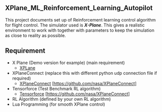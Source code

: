 ## XPlane_ML_Reinforcement_Learning_Autopilot
This project documents set up of Reinforcement learning control algorithm for flight control. The simulator used is ***X-Plane***. This gives a realistic environment to work with together with parameters to keep the simulation as close to reality as possible.


## Requirement
* X Plane (Demo version for example) (main requirement)
  * [XPLane](https://www.x-plane.com/)
* XPlaneConnect (replace this with  different python udp connection file if required)
  * [XPlaneConnect](https://github.com/nasa/XPlaneConnect) [https://github.com/nasa/XPlaneConnect]
* Tensorforce (Test Benchmark RL algorithm)
  *  [Tensorforce](https://github.com/reinforceio/tensorforce) [https://github.com/nasa/XPlaneConnect]
* RL Algorithm (defined by your own RL algorithm)
* Lua Programming (for smooth XPlane control)





